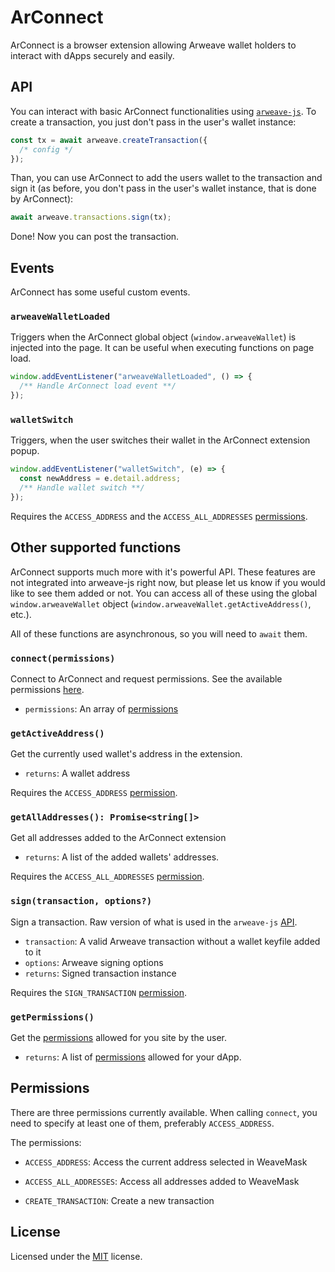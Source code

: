 # ArConnect

ArConnect is a browser extension allowing Arweave wallet holders to interact with dApps securely and easily.

## API

You can interact with basic ArConnect functionalities using [`arweave-js`](https://npmjs.com/arweave). To create a transaction, you just don't pass in the user's wallet instance:

```ts
const tx = await arweave.createTransaction({
  /* config */
});
```

Than, you can use ArConnect to add the users wallet to the transaction and sign it (as before, you don't pass in the user's wallet instance, that is done by ArConnect):

```ts
await arweave.transactions.sign(tx);
```

Done! Now you can post the transaction.

## Events

ArConnect has some useful custom events.

### `arweaveWalletLoaded`

Triggers when the ArConnect global object (`window.arweaveWallet`) is injected into the page. It can be useful when executing functions on page load.

```ts
window.addEventListener("arweaveWalletLoaded", () => {
  /** Handle ArConnect load event **/
});
```

### `walletSwitch`

Triggers, when the user switches their wallet in the ArConnect extension popup.

```ts
window.addEventListener("walletSwitch", (e) => {
  const newAddress = e.detail.address;
  /** Handle wallet switch **/
});
```

Requires the `ACCESS_ADDRESS` and the `ACCESS_ALL_ADDRESSES` [permissions](#permissions).

## Other supported functions

ArConnect supports much more with it's powerful API. These features are not integrated into arweave-js right now, but please let us know if you would like to see them added or not. You can access all of these using the global `window.arweaveWallet` object (`window.arweaveWallet.getActiveAddress()`, etc.).

All of these functions are asynchronous, so you will need to `await` them.

### `connect(permissions)`

Connect to ArConnect and request permissions. See the available permissions [here](#permissions).

- `permissions`: An array of [permissions](#permissions)

### `getActiveAddress()`

Get the currently used wallet's address in the extension.

- `returns`: A wallet address

Requires the `ACCESS_ADDRESS` [permission](#permissions).

### `getAllAddresses(): Promise<string[]>`

Get all addresses added to the ArConnect extension

- `returns`: A list of the added wallets' addresses.

Requires the `ACCESS_ALL_ADDRESSES` [permission](#permissions).

### `sign(transaction, options?)`

Sign a transaction. Raw version of what is used in the `arweave-js` [API](#api).

- `transaction`: A valid Arweave transaction without a wallet keyfile added to it
- `options`: Arweave signing options
  <br />
- `returns`: Signed transaction instance

Requires the `SIGN_TRANSACTION` [permission](#permissions).

### `getPermissions()`

Get the [permissions](#permissions) allowed for you site by the user.

- `returns`: A list of [permissions](#permissions) allowed for your dApp.

## Permissions

There are three permissions currently available. When calling `connect`, you need to specify at least one of them, preferably `ACCESS_ADDRESS`.

The permissions:

- `ACCESS_ADDRESS`:
  Access the current address selected in WeaveMask

- `ACCESS_ALL_ADDRESSES`:
  Access all addresses added to WeaveMask

- `CREATE_TRANSACTION`:
  Create a new transaction

## License

Licensed under the [MIT](./../LICENSE) license.
